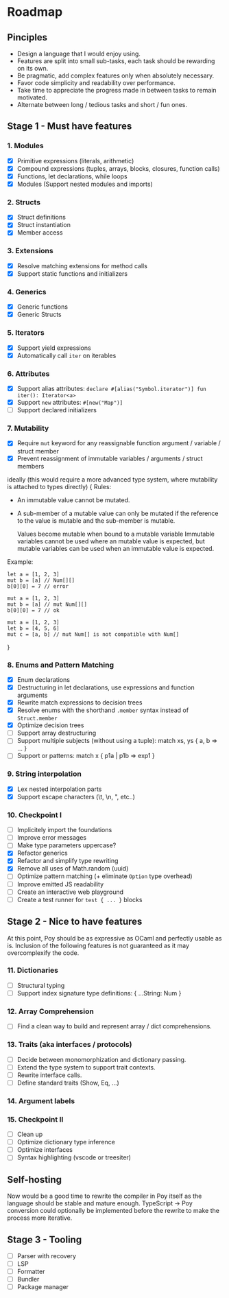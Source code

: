 # Roadmap

## Pinciples

- Design a language that I would enjoy using.
- Features are split into small sub-tasks, each task should be rewarding on its own.
- Be pragmatic, add complex features only when absolutely necessary.
- Favor code simplicity and readability over performance.
- Take time to appreciate the progress made in between tasks to remain motivated.
- Alternate between long / tedious tasks and short / fun ones.

## Stage 1 - Must have features

### 1. Modules

- [x] Primitive expressions (literals, arithmetic)
- [x] Compound expressions (tuples, arrays, blocks, closures, function calls)
- [x] Functions, let declarations, while loops
- [x] Modules (Support nested modules and imports)

### 2. Structs

- [x] Struct definitions
- [x] Struct instantiation
- [x] Member access

### 3. Extensions

- [x] Resolve matching extensions for method calls
- [x] Support static functions and initializers

### 4. Generics

- [x] Generic functions
- [x] Generic Structs

### 5. Iterators

- [x] Support yield expressions
- [x] Automatically call `iter` on iterables

### 6. Attributes

- [x] Support alias attributes: `declare #[alias("Symbol.iterator")] fun iter(): Iterator<a>`
- [x] Support `new` attributes: `#[new("Map")]`
- [ ] Support declared initializers

### 7. Mutability

- [x] Require `mut` keyword for any reassignable function argument / variable / struct member
- [x] Prevent reassignment of immutable variables / arguments / struct members

ideally (this would require a more advanced type system, where mutability is attached to types directly) {
Rules:

- An immutable value cannot be mutated.
- A sub-member of a mutable value can only be mutated if
  the reference to the value is mutable and the sub-member is mutable.

  Values become mutable when bound to a mutable variable
  Immutable variables cannot be used where an mutable value is expected, but
  mutable variables can be used when an immutable value is expected.

Example:

```poy
let a = [1, 2, 3]
mut b = [a] // Num[][]
b[0][0] = 7 // error

mut a = [1, 2, 3]
mut b = [a] // mut Num[][]
b[0][0] = 7 // ok

mut a = [1, 2, 3]
let b = [4, 5, 6]
mut c = [a, b] // mut Num[] is not compatible with Num[]
```

}

### 8. Enums and Pattern Matching

- [x] Enum declarations
- [x] Destructuring in let declarations, use expressions and function arguments
- [x] Rewrite match expressions to decision trees
- [x] Resolve enums with the shorthand `.member` syntax instead of `Struct.member`
- [x] Optimize decision trees
- [ ] Support array destructuring
- [ ] Support multiple subjects (without using a tuple): match xs, ys { a, b => ... }
- [ ] Support or patterns: match x { p1a | p1b => exp1 }

### 9. String interpolation
- [x] Lex nested interpolation parts
- [x] Support escape characters (\t, \n, \", etc..)

### 10. Checkpoint I

- [ ] Implicitely import the foundations
- [ ] Improve error messages
- [ ] Make type parameters uppercase?
- [x] Refactor generics
- [x] Refactor and simplify type rewriting
- [x] Remove all uses of Math.random (uuid)
- [ ] Optimize pattern matching (+ eliminate `Option` type overhead)
- [ ] Improve emitted JS readability
- [ ] Create an interactive web playground
- [ ] Create a test runner for `test { ... }` blocks

## Stage 2 - Nice to have features

At this point, Poy should be as expressive as OCaml and perfectly usable as is.
Inclusion of the following features is not guaranteed as it may overcomplexify the code.

### 11. Dictionaries

- [ ] Structural typing
- [ ] Support index signature type definitions: { ...String: Num }

### 12. Array Comprehension

- [ ] Find a clean way to build and represent array / dict comprehensions.

### 13. Traits (aka interfaces / protocols)

- [ ] Decide between monomorphization and dictionary passing.
- [ ] Extend the type system to support trait contexts.
- [ ] Rewrite interface calls.
- [ ] Define standard traits (Show, Eq, ...)

### 14. Argument labels

### 15. Checkpoint II

- [ ] Clean up
- [ ] Optimize dictionary type inference
- [ ] Optimize interfaces
- [ ] Syntax highlighting (vscode or treesiter)

## Self-hosting

Now would be a good time to rewrite the compiler in Poy itself as the language should be stable and mature enough. TypeScript -> Poy conversion could optionally be implemented before the rewrite to make the process more iterative.

## Stage 3 - Tooling

- [ ] Parser with recovery
- [ ] LSP
- [ ] Formatter
- [ ] Bundler
- [ ] Package manager
